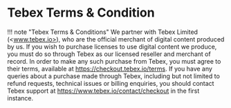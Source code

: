 # Tebex Terms & Condition

!!! note "Tebex Terms & Conditions"
    We partner with Tebex Limited (<www.tebex.io>), who are the official merchant of digital content produced by us. If you wish to purchase licenses to use digital content we produce, you must do so through Tebex as our licensed reseller and merchant of record. In order to make any such purchase from Tebex, you must agree to their terms, available at <https://checkout.tebex.io/terms>. If you have any queries about a purchase made through Tebex, including but not limited to refund requests, technical issues or billing enquiries, you should contact Tebex support at <https://www.tebex.io/contact/checkout> in the first instance.
